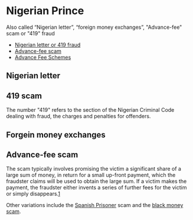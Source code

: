 # Nigerian Prince

Also called “Nigerian letter”, “foreign money exchanges”, "Advance-fee" scam or "419" fraud

- [Nigerian letter or 419 fraud](https://www.fbi.gov/scams-and-safety/common-scams-and-crimes/nigerian-letter-or-419-fraud)
- [Advance-fee scam](https://en.wikipedia.org/wiki/Advance-fee_scam)
- [Advance Fee Schemes](https://www.fbi.gov/scams-and-safety/common-scams-and-crimes/advance-fee-schemes)

## Nigerian letter

## 419 scam
The number "419" refers to the section of the Nigerian Criminal Code dealing with fraud, the charges and penalties for offenders.

## Forgein money exchanges

## Advance-fee scam
The scam typically involves promising the victim a significant share of a large sum of money, in return for a small up-front payment, which the fraudster claims will be used to obtain the large sum. If a victim makes the payment, the fraudster either invents a series of further fees for the victim or simply disappears.[1](https://www.fbi.gov/scams-and-safety/common-scams-and-crimes/advance-fee-schemes)

Other variations include the [Spanish Prisoner](https://en.wikipedia.org/wiki/Spanish_Prisoner) scam and the [black money scam](https://en.wikipedia.org/wiki/Black_money_scam).
